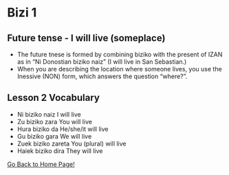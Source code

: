 # Bizi 1
## Future tense - I will live (someplace)
* The future tnese is formed by combining biziko with the present of IZAN as in “Ni Donostian biziko naiz” (I will live in San Sebastian.)
* When you are describing the location where someone lives, you use the Inessive (NON) form, which answers the question “where?”.
## Lesson 2 Vocabulary
* Ni biziko naiz I will live
* Zu biziko zara You will live
* Hura biziko da He/she/it will live
* Gu biziko gara We will live
* Zuek biziko zareta You (plural) will live
* Haiek biziko dira They will live
   

[ Go Back to Home Page!](..)
